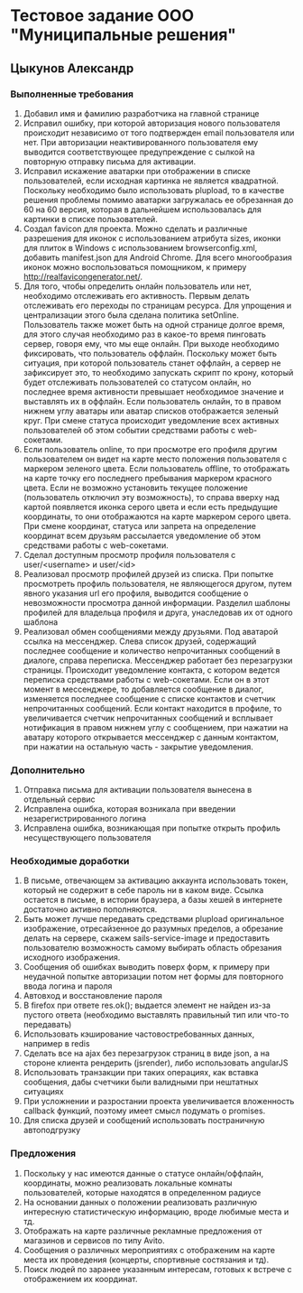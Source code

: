 # Тестовое задание ООО "Муниципальные решения"
## Цыкунов Александр

### Выполненные требования
1. Добавил имя и фамилию разработчика на главной странице
2. Исправил ошибку, при которой авторизация нового пользователя происходит независимо от того подтвержден email пользователя или нет. При авторизации неактивированного пользователя ему выводится соответствующее предупреждение с сылкой на повторную отправку письма для активации.
3. Исправил искажение аватарки при отображении в списке пользователей, если исходная картинка не является квадратной. Поскольку необходимо было использовать plupload, то в качестве решения проблемы помимо аватарки загружалась ее обрезанная до 60 на 60 версия, которая в дальнейшем использовалась для картинки в списке пользователей.  
4. Создал favicon для проекта. Можно сделать и различные разрешения для иконок с использованием атрибута sizes, иконки для плиток в Windows с использованием browserconfig.xml, добавить manifest.json для Android Chrome. Для всего многообразия иконок можно воспользоваться помощником, к примеру http://realfavicongenerator.net/.
5. Для того, чтобы определить онлайн пользователь или нет, необходимо отслеживать его активность. Первым делать отслеживать его переходы по страницам ресурса. Для упрощения и централизации этого была сделана политика setOnline. Пользователь также может быть на одной странице долгое время, для этого случая необходимо раз в какое-то время пинговать сервер, говоря ему, что мы еще онлайн. При выходе необходимо фиксировать, что пользователь оффлайн. Поскольку может быть ситуация, при которой пользователь станет оффлайн, а сервер не зафиксирует это, то необходимо запускать скрипт по крону, который будет отслеживать пользователей со статусом онлайн, но последнее время активности превышает необходимое значение и выставлять их в оффлайн. Если пользователь онлайн, то в правом нижнем углу аватары или аватар списков отображается зеленый круг. При смене статуса происходит уведомление всех активных пользователей об этом событии средствами работы с web-сокетами.
6. Если пользователь online, то при просмотре его профиля другим пользователем он видет на карте место положения пользователя с маркером зеленого цвета. Если пользователь offline, то отображать на карте точку его последнего пребывания маркером красного цвета. Если не возможно установить текущее положение (пользователь отключил эту возможность), то справа вверху над картой появляется иконка серого цвета и если есть предыдущие координаты, то они отображаются на карте маркером серого цвета. При смене координат, статуса или запрета на определение координат всем друзьям рассылается уведомление об этом средствами работы с web-сокетами.
7. Сделал доступным просмотр профиля пользователя с user/\<username\> и user/\<id\>
8. Реализовал просмотр профилей друзей из списка. При попытке просмотреть профиль пользователя, не являющегося другом, путем явного указания url его профиля, выводится сообщение о невозможности просмотра данной информации. Разделил шаблоны профилей для владельца профиля и друга, унаследовав их от одного шаблона
9. Реализовал обмен сообщениями между друзьями. Под аватарой ссылка на мессенджер. Слева список друзей, содержащий последнее сообщение и количество непрочитанных сообщений в диалоге, справа переписка. Мессенджер работает без перезагрузки страницы. Происходит уведомление контакта, с котором ведется переписка средствами работы с web-сокетами. Если он в этот момент в мессенджере, то добавляется сообщение в диалог, изменяется последнее сообщение с списке контактов и счетчик непрочитанных сообщений. Если контакт находится в профиле, то увеличивается счетчик непрочитанных сообщений и всплывает нотификация в правом нижнем углу с сообщением, при нажатии на аватару которого открывается мессенджер с данным контактом, при нажатии на остальную часть - закрытие уведомления.

### Дополнительно
1. Отправка письма для активации пользователя вынесена в отдельный сервис
2. Исправлена ошибка, которая возникала при введении незарегистрированного логина
3. Исправлена ошибка, возникающая при попытке открыть профиль несуществующего пользователя

### Необходимые доработки
1. В письме, отвечающем за активацию аккаунта использовать токен, который не содержит в себе пароль ни в каком виде. Ссылка остается в письме, в истории браузера, а базы хешей в интернете достаточно активно пополняются.
2. Быть может лучше передавать средствами plupload оригинальное изображение, отресайзенное до разумных пределов, а обрезание делать на сервере, скажем sails-service-image и предоставить пользователю возможность самому выбирать область обрезания исходного изображения.
3. Сообщения об ошибках выводить поверх форм, к примеру при неудачной попытке авторизации потом нет формы для повторного ввода логина и пароля
4. Автовход и восстановление пароля
5. В firefox при ответе res.ok(); выдается элемент не найден из-за пустого ответа (необходимо выставлять правильный тип или что-то передавать)
6. Использовать кэширование частовостребованных данных, например в redis
7. Сделать все на ajax без перезагрузок страниц в виде json, а на стороне клиента рендерить (jsrender), либо использовать angularJS
8. Использовать транзакции при таких операциях, как вставка сообщения, дабы счетчики были валидными при нештатных ситуациях
9. При усложнении и разростании проекта увеличивается вложенность callback функций, поэтому имеет смысл подумать о promises.
10. Для списка друзей и сообщений использовать постраничную автоподгрузку

### Предложения
1. Поскольку у нас имеются данные о статусе онлайн/оффлайн, координаты, можно реализовать локальные комнаты пользователей, которые находятся в определенном радиусе
2. На основании данных о положении реализовать различную интересную статистическую информацию, вроде любимые места и тд.
3. Отображать на карте различные рекламные предложения от магазинов и сервисов по типу Avito.
4. Сообщения о различных мероприятиях с отображеним на карте места их проведения (концерты, спортивные состязания и тд).
5. Поиск людей по заранее указанным интересам, готовых к встрече с отображением их координат.
